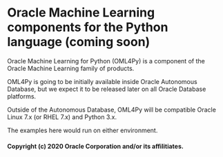 # Oracle Machine Learning components for the Python language (coming soon)
Oracle Machine Learning for Python (OML4Py) is a component of the Oracle Machine Learning family of products.

OML4Py is going to be initially available inside Oracle Autonomous Database, but we expect it to be released later on all Oracle Database platforms.

Outside of the Autonomous Database, OML4Py will be compatible Oracle Linux 7.x (or RHEL 7.x) and Python 3.x.

The examples here would run on either environment.

#### Copyright (c) 2020 Oracle Corporation and/or its affilitiates.
